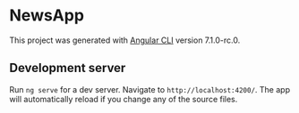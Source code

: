 # NewsApp

This project was generated with [Angular CLI](https://github.com/angular/angular-cli) version 7.1.0-rc.0.

## Development server

Run `ng serve` for a dev server. 
Navigate to `http://localhost:4200/`. 
The app will automatically reload if you change any of the source files.


